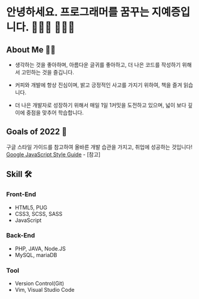 # 안녕하세요. 프로그래머를 꿈꾸는 지예증입니다. 👨🏻‍💻 🙇🏻‍♂️

## About Me 🙌🏻

- 생각하는 것을 좋아하며, 아름다운 글귀를 좋아하고, 더 나은 코드를 작성하기 위해서 고민하는 것을 즐깁니다.

- 커피와 개발에 항상 진심이며, 밝고 긍정적인 사고를 가지기 위하여, 책을 즐겨 읽습니다.

- 더 나은 개발자로 성장하기 위해서 매일 1일 1커밋을 도전하고 있으며, 넓이 보다 깊이에 중점을 맞추어 학습합니다.

## Goals of 2022 🔭

구글 스타일 가이드를 참고하여 올바른 개발 습관을 가지고, 취업에 성공하는 것입니다! [Google JavaScript Style Guide](https://google.github.io/styleguide/jsguide.html) - [참고]

## Skill 🛠

### Front-End

- HTML5, PUG
- CSS3, SCSS, SASS
- JavaScript

### Back-End

- PHP, JAVA, Node.JS
- MySQL, mariaDB

### Tool

- Version Control(Git)
- Vim, Visual Studio Code
